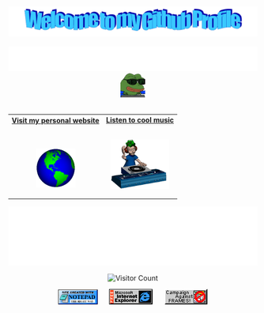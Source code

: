 <!-- "Hero" Header -->
<div align="center">
  <img src="images/welcome.png" style="max-width: 100%;" alt="Welcome to my Github Profile" />
  <br />
  <br />
  <img height="50" alt="My names is Tamás and I like coding hehe" src="images/personal_note.svg" />
  <br />
    <img height="50" alt="hackin stuff" src="images/hackerman.gif" />
  <br />
  <br />

</div>

<!-- Social -->
<table width="100%" align="center">
<tr>
<td align="center">
<a href="http://tamasmajor.xyz/">
<strong>Visit my personal website</strong>
<br />
<br />
<br />

<p>

<img alt="Globe" height="80" src="images/globe.gif">
</a>
</p>

</td>


<td align="center">
<a href="https://open.spotify.com/playlist/07OHACPESN68S3yQ13kqy8?si=e69ff44a71374977">
<strong>Listen to cool music</strong>
<br />
<br />


<p>
<img height="100" alt="Music" src="images/music.gif"> 
</a>
</p>

</td>
</tr>
</table>

<!-- Footer -->

<div align="center">

<img height="120" alt="Thanks for visiting me" width="100%" src="images/marquee.svg" />
<br />

![Visitor Count](https://profile-counter.glitch.me/tamazs/count.svg)


<img src="images/notepad.gif" alt="Site created with Notepad" height="30" />
<span>&nbsp;&nbsp;&nbsp;&nbsp;</span>  
<img src="images/ie_logo.gif" alt="Microsoft Internet Explorer" />
<span>&nbsp;&nbsp;&nbsp;&nbsp;</span>  
<img src="images/noframes.gif" alt="No frames pls" />

</div>
